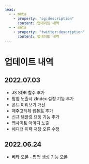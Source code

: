 ```yaml
---
head:
  - - meta
    - property: "og:description"
      content: 업데이트 내역
  - - meta
    - property: "twitter:description"
      content: 업데이트 내역
---
```


# 업데이트 내역

## 2022.07.03

- JS SDK 함수 추가
- 팝업 노출시 zIndex 설정 기능 추가
- 폰트 미리보기 개선
- 제주고딕체 웹폰트 추가
- 신규 템플릿 요청 기능 추가
- 웹사이트 아이디 노출
- 에디터 이력 저장 오류 수정

## 2022.06.24

- 베타 오픈 - 팝업 생성 기능 오픈
